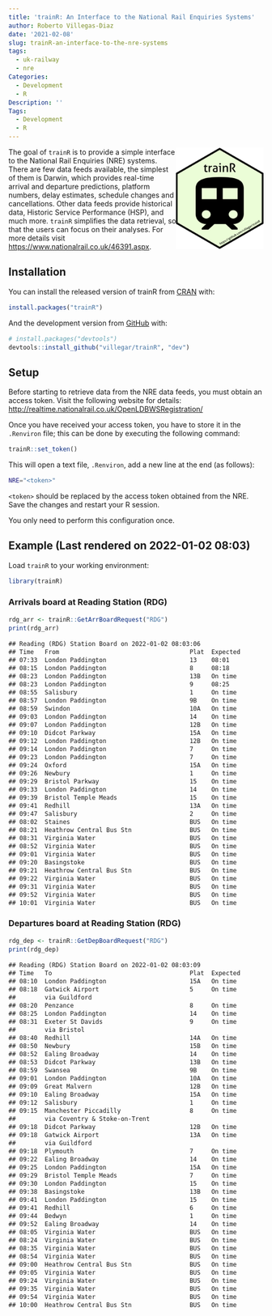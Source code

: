```yaml
---
title: 'trainR: An Interface to the National Rail Enquiries Systems'
author: Roberto Villegas-Diaz
date: '2021-02-08'
slug: trainR-an-interface-to-the-nre-systems
tags:
  - uk-railway
  - nre
Categories:
  - Development
  - R
Description: ''
Tags:
  - Development
  - R
---
```


<img src="https://raw.githubusercontent.com/villegar/trainR/main/inst/images/logo.png" alt="logo" align="right" height=200px/>

The goal of `trainR` is to provide a simple interface to the 
National Rail Enquiries (NRE) systems. There are few data feeds 
available, the simplest of them is Darwin, which provides real-time 
arrival and departure predictions, platform numbers, delay estimates, 
schedule changes and cancellations. Other data feeds provide historical 
data, Historic Service Performance (HSP), and much more. `trainR` 
simplifies the data retrieval, so that the users can focus on their 
analyses. For more details visit 
https://www.nationalrail.co.uk/46391.aspx.

## Installation

You can install the released version of trainR from [CRAN](https://CRAN.R-project.org) with:

``` r
install.packages("trainR")
```

And the development version from [GitHub](https://github.com/) with:

``` r
# install.packages("devtools")
devtools::install_github("villegar/trainR", "dev")
```

## Setup
Before starting to retrieve data from the NRE data feeds, you must obtain an access token. 
Visit the following website for details: http://realtime.nationalrail.co.uk/OpenLDBWSRegistration/

Once you have received your access token, you have to store it in the `.Renviron` file; this can be 
done by executing the following command:


```r
trainR::set_token()
```

This will open a text file, `.Renviron`, add a new line at the end (as follows):

```bash
NRE="<token>"
```

`<token>` should be replaced by the access token obtained from the NRE. Save the changes and restart 
your R session.

You only need to perform this configuration once.

## Example (Last rendered on 2022-01-02 08:03)

Load `trainR` to your working environment:

```r
library(trainR)
```

### Arrivals board at Reading Station (RDG)


```r
rdg_arr <- trainR::GetArrBoardRequest("RDG")
print(rdg_arr)
```

```
## Reading (RDG) Station Board on 2022-01-02 08:03:06
## Time   From                                    Plat  Expected
## 07:33  London Paddington                       13    08:01
## 08:15  London Paddington                       8     08:18
## 08:23  London Paddington                       13B   On time
## 08:23  London Paddington                       9     08:25
## 08:55  Salisbury                               1     On time
## 08:57  London Paddington                       9B    On time
## 08:59  Swindon                                 10A   On time
## 09:03  London Paddington                       14    On time
## 09:07  London Paddington                       12B   On time
## 09:10  Didcot Parkway                          15A   On time
## 09:12  London Paddington                       12B   On time
## 09:14  London Paddington                       7     On time
## 09:23  London Paddington                       7     On time
## 09:24  Oxford                                  15A   On time
## 09:26  Newbury                                 1     On time
## 09:29  Bristol Parkway                         15    On time
## 09:33  London Paddington                       14    On time
## 09:39  Bristol Temple Meads                    15    On time
## 09:41  Redhill                                 13A   On time
## 09:47  Salisbury                               2     On time
## 08:02  Staines                                 BUS   On time
## 08:21  Heathrow Central Bus Stn                BUS   On time
## 08:31  Virginia Water                          BUS   On time
## 08:52  Virginia Water                          BUS   On time
## 09:01  Virginia Water                          BUS   On time
## 09:20  Basingstoke                             BUS   On time
## 09:21  Heathrow Central Bus Stn                BUS   On time
## 09:22  Virginia Water                          BUS   On time
## 09:31  Virginia Water                          BUS   On time
## 09:52  Virginia Water                          BUS   On time
## 10:01  Virginia Water                          BUS   On time
```

### Departures board at Reading Station (RDG)


```r
rdg_dep <- trainR::GetDepBoardRequest("RDG")
print(rdg_dep)
```

```
## Reading (RDG) Station Board on 2022-01-02 08:03:09
## Time   To                                      Plat  Expected
## 08:10  London Paddington                       15A   On time
## 08:18  Gatwick Airport                         5     On time
##        via Guildford                           
## 08:20  Penzance                                8     On time
## 08:25  London Paddington                       14    On time
## 08:31  Exeter St Davids                        9     On time
##        via Bristol                             
## 08:40  Redhill                                 14A   On time
## 08:50  Newbury                                 15B   On time
## 08:52  Ealing Broadway                         14    On time
## 08:53  Didcot Parkway                          13B   On time
## 08:59  Swansea                                 9B    On time
## 09:01  London Paddington                       10A   On time
## 09:09  Great Malvern                           12B   On time
## 09:10  Ealing Broadway                         15A   On time
## 09:12  Salisbury                               1     On time
## 09:15  Manchester Piccadilly                   8     On time
##        via Coventry & Stoke-on-Trent           
## 09:18  Didcot Parkway                          12B   On time
## 09:18  Gatwick Airport                         13A   On time
##        via Guildford                           
## 09:18  Plymouth                                7     On time
## 09:22  Ealing Broadway                         14    On time
## 09:25  London Paddington                       15A   On time
## 09:29  Bristol Temple Meads                    7     On time
## 09:30  London Paddington                       15    On time
## 09:38  Basingstoke                             13B   On time
## 09:41  London Paddington                       15    On time
## 09:41  Redhill                                 6     On time
## 09:44  Bedwyn                                  1     On time
## 09:52  Ealing Broadway                         14    On time
## 08:05  Virginia Water                          BUS   On time
## 08:24  Virginia Water                          BUS   On time
## 08:35  Virginia Water                          BUS   On time
## 08:54  Virginia Water                          BUS   On time
## 09:00  Heathrow Central Bus Stn                BUS   On time
## 09:05  Virginia Water                          BUS   On time
## 09:24  Virginia Water                          BUS   On time
## 09:35  Virginia Water                          BUS   On time
## 09:54  Virginia Water                          BUS   On time
## 10:00  Heathrow Central Bus Stn                BUS   On time
```
